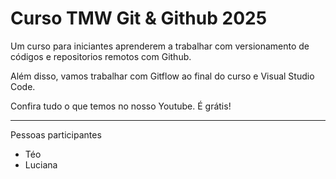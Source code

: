 # Curso TMW Git & Github 2025

Um curso para iniciantes aprenderem a trabalhar com versionamento de códigos e repositorios remotos com Github.

Além disso, vamos trabalhar com Gitflow ao final do curso e Visual Studio Code.

Confira tudo o que temos no nosso Youtube. É grátis!

------
Pessoas participantes 

- Téo 
- Luciana 